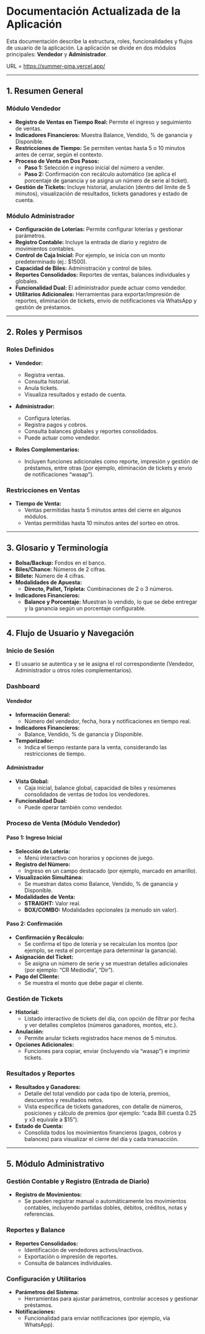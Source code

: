 # Documentación Actualizada de la Aplicación

Esta documentación describe la estructura, roles, funcionalidades y flujos de usuario de la aplicación. La aplicación se divide en dos módulos principales: **Vendedor** y **Administrador**.

URL = https://summer-pma.vercel.app/

---

## 1. Resumen General
  
### Módulo Vendedor

- **Registro de Ventas en Tiempo Real:** Permite el ingreso y seguimiento de ventas.
- **Indicadores Financieros:** Muestra Balance, Vendido, % de ganancia y Disponible.
- **Restricciones de Tiempo:** Se permiten ventas hasta 5 o 10 minutos antes de cerrar, según el contexto.
- **Proceso de Venta en Dos Pasos:**
  - **Paso 1:** Selección e ingreso inicial del número a vender.
  - **Paso 2:** Confirmación con recálculo automático (se aplica el porcentaje de ganancia y se asigna un número de serie al ticket).
- **Gestión de Tickets:** Incluye historial, anulación (dentro del límite de 5 minutos), visualización de resultados, tickets ganadores y estado de cuenta.

### Módulo Administrador

- **Configuración de Loterías:** Permite configurar loterías y gestionar parámetros.
- **Registro Contable:** Incluye la entrada de diario y registro de movimientos contables.
- **Control de Caja Inicial:** Por ejemplo, se inicia con un monto predeterminado (ej.: $1500).
- **Capacidad de Biles:** Administración y control de biles.
- **Reportes Consolidados:** Reportes de ventas, balances individuales y globales.
- **Funcionalidad Dual:** El administrador puede actuar como vendedor.
- **Utilitarios Adicionales:** Herramientas para exportar/impresión de reportes, eliminación de tickets, envío de notificaciones vía WhatsApp y gestión de préstamos.

---

## 2. Roles y Permisos

### Roles Definidos

- **Vendedor:**  
  - Registra ventas.
  - Consulta historial.
  - Anula tickets.
  - Visualiza resultados y estado de cuenta.

- **Administrador:**  
  - Configura loterías.
  - Registra pagos y cobros.
  - Consulta balances globales y reportes consolidados.
  - Puede actuar como vendedor.

- **Roles Complementarios:**  
  - Incluyen funciones adicionales como reporte, impresión y gestión de préstamos, entre otras (por ejemplo, eliminación de tickets y envío de notificaciones “wasap”).

### Restricciones en Ventas

- **Tiempo de Venta:**  
  - Ventas permitidas hasta 5 minutos antes del cierre en algunos módulos.
  - Ventas permitidas hasta 10 minutos antes del sorteo en otros.

---

## 3. Glosario y Terminología

- **Bolsa/Backup:** Fondos en el banco.
- **Biles/Chance:** Números de 2 cifras.
- **Billete:** Número de 4 cifras.
- **Modalidades de Apuesta:**
  - **Directo, Pallet, Tripleta:** Combinaciones de 2 o 3 números.
- **Indicadores Financieros:**
  - **Balance y Porcentaje:** Muestran lo vendido, lo que se debe entregar y la ganancia según un porcentaje configurable.

---

## 4. Flujo de Usuario y Navegación

### Inicio de Sesión

- El usuario se autentica y se le asigna el rol correspondiente (Vendedor, Administrador u otros roles complementarios).

### Dashboard

#### Vendedor

- **Información General:**
  - Número del vendedor, fecha, hora y notificaciones en tiempo real.
- **Indicadores Financieros:**  
  - Balance, Vendido, % de ganancia y Disponible.
- **Temporizador:**  
  - Indica el tiempo restante para la venta, considerando las restricciones de tiempo.

#### Administrador

- **Vista Global:**
  - Caja inicial, balance global, capacidad de biles y resúmenes consolidados de ventas de todos los vendedores.
- **Funcionalidad Dual:**  
  - Puede operar también como vendedor.

### Proceso de Venta (Módulo Vendedor)

#### Paso 1: Ingreso Inicial

- **Selección de Lotería:**  
  - Menú interactivo con horarios y opciones de juego.
- **Registro del Número:**  
  - Ingreso en un campo destacado (por ejemplo, marcado en amarillo).
- **Visualización Simultánea:**  
  - Se muestran datos como Balance, Vendido, % de ganancia y Disponible.
- **Modalidades de Venta:**  
  - **STRAIGHT:** Valor real.
  - **BOX/COMBO:** Modalidades opcionales (a menudo sin valor).

#### Paso 2: Confirmación

- **Confirmación y Recálculo:**  
  - Se confirma el tipo de lotería y se recalculan los montos (por ejemplo, se resta el porcentaje para determinar la ganancia).
- **Asignación del Ticket:**  
  - Se asigna un número de serie y se muestran detalles adicionales (por ejemplo: “CR Mediodía”, “Dir”).
- **Pago del Cliente:**  
  - Se muestra el monto que debe pagar el cliente.

### Gestión de Tickets

- **Historial:**
  - Listado interactivo de tickets del día, con opción de filtrar por fecha y ver detalles completos (números ganadores, montos, etc.).
- **Anulación:**
  - Permite anular tickets registrados hace menos de 5 minutos.
- **Opciones Adicionales:**
  - Funciones para copiar, enviar (incluyendo vía “wasap”) e imprimir tickets.

### Resultados y Reportes

- **Resultados y Ganadores:**
  - Detalle del total vendido por cada tipo de lotería, premios, descuentos y resultados netos.
  - Vista específica de tickets ganadores, con detalle de números, posiciones y cálculo de premios (por ejemplo: “cada Bill cuesta 0.25 y x3 equivale a $15”).
- **Estado de Cuenta:**
  - Consolida todos los movimientos financieros (pagos, cobros y balances) para visualizar el cierre del día y cada transacción.

---

## 5. Módulo Administrativo

### Gestión Contable y Registro (Entrada de Diario)

- **Registro de Movimientos:**
  - Se pueden registrar manual o automáticamente los movimientos contables, incluyendo partidas dobles, débitos, créditos, notas y referencias.

### Reportes y Balance

- **Reportes Consolidados:**
  - Identificación de vendedores activos/inactivos.
  - Exportación o impresión de reportes.
  - Consulta de balances individuales.

### Configuración y Utilitarios

- **Parámetros del Sistema:**
  - Herramientas para ajustar parámetros, controlar accesos y gestionar préstamos.
- **Notificaciones:**
  - Funcionalidad para enviar notificaciones (por ejemplo, vía WhatsApp).
